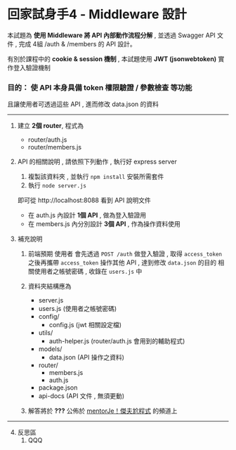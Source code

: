 # 回家試身手4 - Middleware 設計

本試題為 **使用 Middleware 將 API 內部動作流程分解** , 並透過 Swagger API 文件 , 完成 4組 /auth & /members 的 API 設計。

有別於課程中的 **cookie & session 機制** , 本試題使用 **JWT (jsonwebtoken)** 實作登入驗證機制

<h3>
目的： 使 API 本身具備 token 權限驗證 / 參數檢查 等功能
</h3>

且讓使用者可透過這些 API , 進而修改 data.json 的資料

---

1. 建立 **2個 router**, 程式為 
    - router/auth.js
    - router/members.js

2. API 的相關說明 , 請依照下列動作 , 執行好 express server

    1) 複製該資料夾 , 並執行 ``` npm install ``` 安裝所需套件
    2) 執行 ``` node server.js ``` 

   即可從 http://localhost:8088 看到 API 說明文件

   - 在 auth.js 內設計 **1個 API** , 做為登入驗證用
   - 在 members.js 內分別設計 **3個 API** , 作為操作資料使用
   
   <!-- 亦可參考線上版 [Swagger.io 文件](https://reurl.cc/NZkVD6)  等等 GOGOGO !!!-->

3. 補充說明 
    1) 前端預期 使用者 會先透過 ```POST /auth``` 做登入驗證 , 取得 ```access_token```
       之後再攜帶 ```access_token``` 操作其他 API , 達到修改 ```data.json``` 的目的
       相關使用者之帳號密碼 , 收錄在 ```users.js``` 中
       
    2) 資料夾結構應為
        - server.js
        - users.js (使用者之帳號密碼)
        - config/
          - config.js (jwt 相關設定檔)
        - utils/
          - auth-helper.js (router/auth.js 會用到的輔助程式)
        - models/
          - data.json (API 操作之資料)
        - router/
          - members.js
          - auth.js
        - package.json
        - api-docs  (API 文件 , 無須更動)
       
    2) 解答將於 **???** 公佈於 [mentorJe！傑夫尬程式](https://reurl.cc/kL6bLK) 的頻道上

---

4. 反思區
    1) QQQ